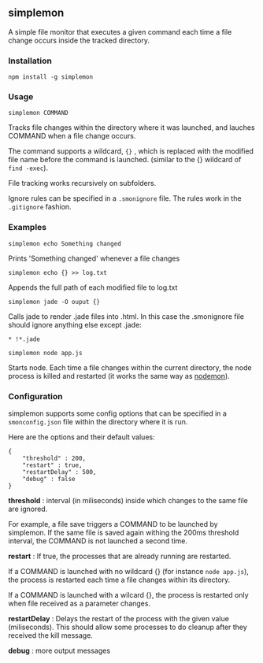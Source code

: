 ## simplemon

A simple file monitor that executes a given command each time a file change occurs inside the tracked directory.

### Installation

	npm install -g simplemon

### Usage
	
    simplemon COMMAND

Tracks file changes within the directory where it was launched, and lauches COMMAND when a file change occurs.

The command supports a wildcard, `{}` , which is replaced with the modified file name before the command is launched.
(similar to the {} wildcard of `find -exec`).

File tracking works recursively on subfolders.

Ignore rules can be specified in a `.smonignore` file. The rules work in the `.gitignore` fashion.

### Examples

	simplemon echo Something changed

Prints 'Something changed' whenever a file changes

    simplemon echo {} >> log.txt

Appends the full path of each modified file to log.txt

	simplemon jade -O ouput {}

Calls jade to render .jade files into .html. In this case the .smonignore file should ignore anything else except .jade:

`*
!*.jade`

    simplemon node app.js

Starts node. Each time a file changes within the current directory, the node process is killed and restarted (it works the same way as [nodemon](https://github.com/remy/nodemon)).

### Configuration

simplemon supports some config options that can be specified in a `smonconfig.json` file within the directory where it is run.

Here are the options and their default values:

	{
		"threshold" : 200,
		"restart" : true,
		"restartDelay" : 500,
		"debug" : false
	}

__threshold__ : interval (in miliseconds) inside which changes to the same file are ignored.

For example, a file save triggers a COMMAND to be launched by simplemon. If the same file is saved again withing the 200ms threshold interval, the COMMAND is not launched a second time. 

__restart__ : If true, the processes that are already running are restarted.

If a COMMAND is launched with no wildcard {} (for instance `node app.js`), the process is restarted each time a file changes within its directory.

If a COMMAND is launched with a wilcard {}, the process is restarted only when file received as a parameter changes.

__restartDelay__ : Delays the restart of the process with the given value (miliseconds). This should allow some processes to do cleanup after they received the kill message.

__debug__ : more output messages


